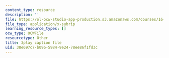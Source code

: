 ```yaml
---
content_type: resource
description: ''
file: https://ol-ocw-studio-app-production.s3.amazonaws.com/courses/16-687-private-pilot-ground-school-january-iap-2019/38e697c7b09659849e2478ee86f1fd3c_kiCNa95DnnE.vtt
file_type: application/x-subrip
learning_resource_types: []
ocw_type: OCWFile
resourcetype: Other
title: 3play caption file
uid: 38e697c7-b096-5984-9e24-78ee86f1fd3c
---
```

